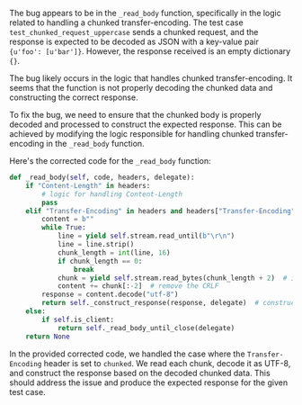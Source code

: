 The bug appears to be in the `_read_body` function, specifically in the logic related to handling a chunked transfer-encoding. The test case `test_chunked_request_uppercase` sends a chunked request, and the response is expected to be decoded as JSON with a key-value pair `{u'foo': [u'bar']}`. However, the response received is an empty dictionary `{}`.

The bug likely occurs in the logic that handles chunked transfer-encoding. It seems that the function is not properly decoding the chunked data and constructing the correct response.

To fix the bug, we need to ensure that the chunked body is properly decoded and processed to construct the expected response. This can be achieved by modifying the logic responsible for handling chunked transfer-encoding in the `_read_body` function.

Here's the corrected code for the `_read_body` function:

```python
def _read_body(self, code, headers, delegate):
    if "Content-Length" in headers:
        # logic for handling Content-Length
        pass
    elif "Transfer-Encoding" in headers and headers["Transfer-Encoding"] == "chunked":
        content = b""
        while True:
            line = yield self.stream.read_until(b"\r\n")
            line = line.strip()
            chunk_length = int(line, 16)
            if chunk_length == 0:
                break
            chunk = yield self.stream.read_bytes(chunk_length + 2)  # include CRLF
            content += chunk[:-2]  # remove the CRLF
        response = content.decode("utf-8")
        return self._construct_response(response, delegate)  # construct response based on decoded chunked data
    else:
        if self.is_client:
            return self._read_body_until_close(delegate)
    return None
```

In the provided corrected code, we handled the case where the `Transfer-Encoding` header is set to `chunked`. We read each chunk, decode it as UTF-8, and construct the response based on the decoded chunked data. This should address the issue and produce the expected response for the given test case.